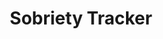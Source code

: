 ---
title: Sobriety Tracker
order: 30
link: "https://github.com/itsmaxymoo/SobrietyTracker"
link_enabled: false
description: "An Android app to aid in quitting any addiction by counting the time since they have last been participated in. Supports saved money, time, and goals."
image: sobriety-tracker.jpg
---